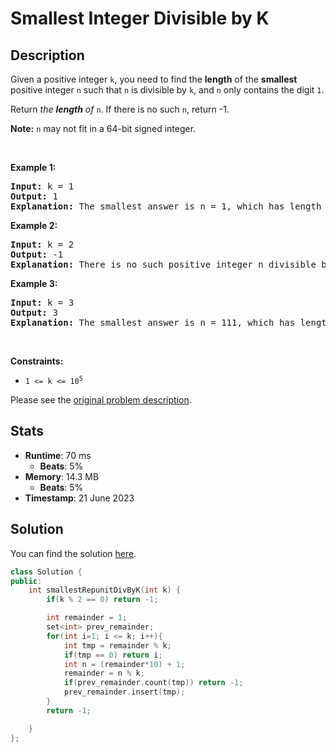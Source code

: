 # Smallest Integer Divisible by K

## Description

<p>Given a positive integer <code>k</code>, you need to find the <strong>length</strong> of the <strong>smallest</strong> positive integer <code>n</code> such that <code>n</code> is divisible by <code>k</code>, and <code>n</code> only contains the digit <code>1</code>.</p>

<p>Return <em>the <strong>length</strong> of </em><code>n</code>. If there is no such <code>n</code>, return -1.</p>

<p><strong>Note:</strong> <code>n</code> may not fit in a 64-bit signed integer.</p>

<p>&nbsp;</p>
<p><strong class="example">Example 1:</strong></p>

<pre>
<strong>Input:</strong> k = 1
<strong>Output:</strong> 1
<strong>Explanation:</strong> The smallest answer is n = 1, which has length 1.
</pre>

<p><strong class="example">Example 2:</strong></p>

<pre>
<strong>Input:</strong> k = 2
<strong>Output:</strong> -1
<strong>Explanation:</strong> There is no such positive integer n divisible by 2.
</pre>

<p><strong class="example">Example 3:</strong></p>

<pre>
<strong>Input:</strong> k = 3
<strong>Output:</strong> 3
<strong>Explanation:</strong> The smallest answer is n = 111, which has length 3.
</pre>

<p>&nbsp;</p>
<p><strong>Constraints:</strong></p>

<ul>
	<li><code>1 &lt;= k &lt;= 10<sup>5</sup></code></li>
</ul>


Please see the [original problem description](https://leetcode.com/problems/smallest-integer-divisible-by-k/).

## Stats

- **Runtime**: 70 ms
    - **Beats**: 5%
- **Memory**: 14.3 MB
    - **Beats**: 5%
- **Timestamp**: 21 June 2023

## Solution

You can find the solution [here](./smallest-integer-divisible-by-k.cpp).

```cpp
class Solution {
public:
    int smallestRepunitDivByK(int k) {
        if(k % 2 == 0) return -1;

        int remainder = 1;
        set<int> prev_remainder;
        for(int i=1; i <= k; i++){
            int tmp = remainder % k; 
            if(tmp == 0) return i;
            int n = (remainder*10) + 1;
            remainder = n % k;
            if(prev_remainder.count(tmp)) return -1;
            prev_remainder.insert(tmp);
        }
        return -1;

    }
};
```
